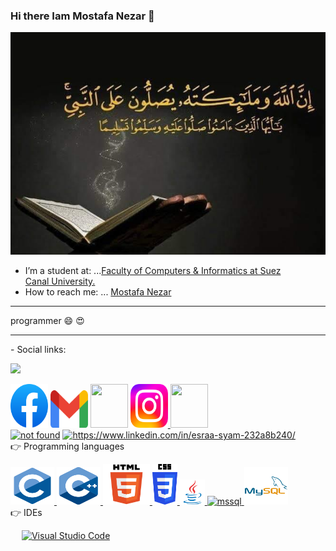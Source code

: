 ### Hi there Iam Mostafa Nezar 👋
<img src="WhatsApp Image 2023-02-16 at 18.33.40.jpg" height="auto" width ="auto" title="قبل كل شىء دعوني اعبر عن اعتزازي ب قول الله تعالى">

<!--
**mostafanezar/mostafanezar** is a ✨ _special_ ✨ repository because its `README.md` (this file) appears on your GitHub profile.

Here are some ideas to get you started:

- 🔭 I’m currently working on ...
- 🌱 I’m currently learning ...
- 👯 I’m looking to collaborate on ...
- 🤔 I’m looking for help with ...
- 💬 Ask me about ...
- 📫 How to reach me: ...
- 😄 Pronouns: ...
- ⚡ Fun fact: ...
-->
- I’m a student at: ...<a href="https://www.facebook.com/fci.suezuniversity?mibextid=LQQJ4d" target ="_blank">Faculty of Computers & Informatics at Suez Canal University.</a> <br>
- How to reach me: ... <a href="https://mail.google.com/mail/mostafanezar19@gmail.com/" target="_blank">Mostafa Nezar</a> <br>
 <hr>
<p>programmer &#128516; &#128525; </p>
<hr>
- Social links:<br>
<!-- how to reach me -->
<p><img src="https://media.giphy.com/media/feQRYLoruyjguhLjK1/giphy.gif" width="40px"> </p>
</a> 
<a href="https://www.facebook.com/mostafanazar.mostafa.9?mibextid=LQQJ4d" target="blank"><img src="Facebook_f_logo_(2021).svg.png" alt="" height="70" width="60" /></a>
 <a href="https://mail.google.com/mail/mostafanezar19@gmail.com/" target="_blank"><img src="Gmail_icon_(2023).svg.png" height="60" width="60"></a> 
<a href="https://www.instagram.com///mostafa_nezar_21" target="blank"><img src="https://github.com/mitul3737/mitul3737/blob/main/socials/instagram.png" alt="" height="70" width="60" /></a> 
<a href="https://www.instagram.com/mostafa_nezar_21"><img src="Instagram_logo_2022.svg.png" alt="" height="70px" width="60px"> </a> 
    <a href="https://twitter.com/MostafaNezar5" target="blank"><img src="https://github.com/mitul3737/mitul3737/blob/main/socials/twitter.png" title = "Twitter" alt="" height="70" width ="60" /></a> <br>
<a href="https://codeforces.com/profile/Mostafa_Nezar" target="blank"><img src="https://raw.githubusercontent.com/rahuldkjain/github-profile-readme-generator/master/src/images/icons/Social/codeforces.svg" alt="not found" height="80" width="60" /></a> 
<a href="https://www.linkedin.com/in/mostafa-nezar-2a1458257?trk=contact-info" target="blank"><img src="https://raw.githubusercontent.com/rahuldkjain/github-profile-readme-generator/master/src/images/icons/Social/linked-in-alt.svg" alt="https://www.linkedin.com/in/esraa-syam-232a8b240/" height="80" width="60" /></a>
<br>
    👉 Programming languages <br>
<p>
 <a href="https://www.w3schools.com/c/" target="_blank" rel="noreferrer"> <img src="https://raw.githubusercontent.com/devicons/devicon/master/icons/c/c-original.svg" alt="c" width="70" height="60"/> </a>
<a href="https://www.w3schools.com/cpp/" target="_blank" rel="noreferrer"> <img src="https://raw.githubusercontent.com/devicons/devicon/master/icons/cplusplus/cplusplus-original.svg" alt="cplusplus" width="70" height="60"/> </a>
 </a>  <a href="https://www.w3.org/html/" target="_blank" rel="noreferrer"> <img src="https://raw.githubusercontent.com/devicons/devicon/master/icons/html5/html5-original-wordmark.svg" alt="html5" width="75" height="65"/> </a>
  <a href="https://www.w3schools.com/w3css/defaulT.asp" target="_blank" rel="noreferrer"> <img src="CSS3_logo_and_wordmark.svg.png" alt="css" height="65" width="40" > </a>
<a href="https://www.java.com" target="_blank" rel="noreferrer"> <img src="https://raw.githubusercontent.com/devicons/devicon/master/icons/java/java-original.svg" alt="java" width="40" height="40"/> </a>   <a href="https://www.microsoft.com/en-us/sql-server" target="_blank" rel="noreferrer"> <img src="https://www.svgrepo.com/show/303229/microsoft-sql-server-logo.svg" alt="mssql" width="70" height="60"/> </a> <a href="https://www.mysql.com/" target="_blank" rel="noreferrer"> <img src="https://raw.githubusercontent.com/devicons/devicon/master/icons/mysql/mysql-original-wordmark.svg" alt="mysql" width="70" height="60"/> </a>
    <br>
    👉 IDEs
<p>
  &emsp;
    <a href="#"><img alt="Visual Studio Code" src="https://img.shields.io/badge/Visual%20Studio%20Code-0078d7.svg?style=plastic&logo=visual-studio-code&logoColor=white"></a>
  &emsp;
</p>

